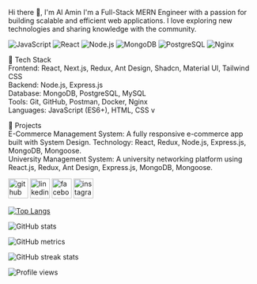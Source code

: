 Hi there 👋, I'm Al Amin
I'm a Full-Stack MERN Engineer with a passion for building scalable and efficient web applications. I love exploring new technologies and sharing knowledge with the community.

![JavaScript](https://img.shields.io/badge/JavaScript-ES6%2B-yellow)
![React](https://img.shields.io/badge/React-blue)
![Node.js](https://img.shields.io/badge/Node.js-green)
![MongoDB](https://img.shields.io/badge/MongoDB-brightgreen)
![PostgreSQL](https://img.shields.io/badge/PostgreSQL-brightpurple)
![Nginx](https://img.shields.io/badge/Nginx-brightblue)

🚀 Tech Stack <br />
Frontend: React, Next.js, Redux, Ant Design, Shadcn, Material UI, Tailwind CSS <br />
Backend: Node.js, Express.js <br />
Database: MongoDB, PostgreSQL, MySQL <br />
Tools: Git, GitHub, Postman, Docker, Nginx <br />
Languages: JavaScript (ES6+), HTML, CSS v

🔨 Projects <br />
E-Commerce Management System: A fully responsive e-commerce app built with System Design. Technology: React, Redux, Node.js, Express.js, MongoDB, Mongoose. <br />
University Management System: A university networking platform using React.js, Redux, Ant Design, Express.js, MongoDB, Mongoose. <br />


[<img src='https://cdn.jsdelivr.net/npm/simple-icons@3.0.1/icons/github.svg' alt='github' height='40'>](https://github.com/mdmmalamin)  [<img src='https://cdn.jsdelivr.net/npm/simple-icons@3.0.1/icons/linkedin.svg' alt='linkedin' height='40'>](https://www.linkedin.com/in/mdmmalamin/)  [<img src='https://cdn.jsdelivr.net/npm/simple-icons@3.0.1/icons/facebook.svg' alt='facebook' height='40'>](https://www.facebook.com/mdmmalamin)  [<img src='https://cdn.jsdelivr.net/npm/simple-icons@3.0.1/icons/instagram.svg' alt='instagram' height='40'>](https://www.instagram.com/mdmmal_amin/)  



[![Top Langs](https://github-readme-stats.vercel.app/api/top-langs/?username=mdmmalamin)](https://github.com/anuraghazra/github-readme-stats)

![GitHub stats](https://github-readme-stats.vercel.app/api?username=mdmmalamin&show_icons=true&count_private=true)  

<!-- ![GitHub Activity Graph](https://activity-graph.herokuapp.com/graph?username=mdmmalamin)   -->

![GitHub metrics](https://metrics.lecoq.io/mdmmalamin)  

![GitHub streak stats](https://streak-stats.demolab.com/?user=mdmmalamin)  

![Profile views](https://gpvc.arturio.dev/mdmmalamin)  
